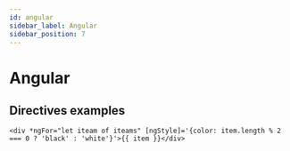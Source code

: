 ```yaml
---
id: angular
sidebar_label: Angular
sidebar_position: 7
---
```

# Angular

## Directives examples

```angular
<div *ngFor="let iteam of iteams" [ngStyle]='{color: item.length % 2 === 0 ? 'black' : 'white'}'>{{ item }}</div>
```